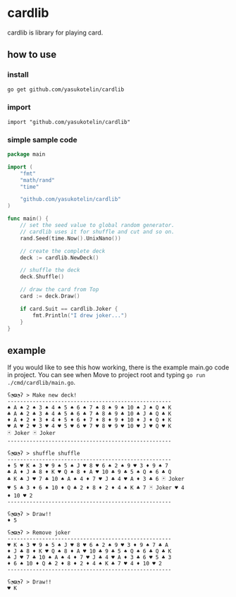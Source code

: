 # cardlib

cardlib is library for playing card.

## how to use

### install

```bash
go get github.com/yasukotelin/cardlib
```

### import

```
import "github.com/yasukotelin/cardlib"
```

### simple sample code

```go
package main

import (
	"fmt"
	"math/rand"
	"time"

	"github.com/yasukotelin/cardlib"
)

func main() {
	// set the seed value to global random generator.
	// cardlib uses it for shuffle and cut and so on.
	rand.Seed(time.Now().UnixNano())

	// create the complete deck
	deck := cardlib.NewDeck()

	// shuffle the deck
	deck.Shuffle()

	// draw the card from Top
	card := deck.Draw()

	if card.Suit == cardlib.Joker {
		fmt.Println("I drew joker...")
	}
}
```

## example

If you would like to see this how working, there is the example main.go code in project.
You can see when Move to project root and typing `go run ./cmd/cardlib/main.go`.

```
ʕ◔ϖ◔ʔ > Make new deck!
----------------------------------------------------
♠ A ♠ 2 ♠ 3 ♠ 4 ♠ 5 ♠ 6 ♠ 7 ♠ 8 ♠ 9 ♠ 10 ♠ J ♠ Q ♠ K
♣ A ♣ 2 ♣ 3 ♣ 4 ♣ 5 ♣ 6 ♣ 7 ♣ 8 ♣ 9 ♣ 10 ♣ J ♣ Q ♣ K
♦ A ♦ 2 ♦ 3 ♦ 4 ♦ 5 ♦ 6 ♦ 7 ♦ 8 ♦ 9 ♦ 10 ♦ J ♦ Q ♦ K
♥ A ♥ 2 ♥ 3 ♥ 4 ♥ 5 ♥ 6 ♥ 7 ♥ 8 ♥ 9 ♥ 10 ♥ J ♥ Q ♥ K
🃏 Joker 🃏 Joker
----------------------------------------------------

ʕ◔ϖ◔ʔ > shuffle shuffle
----------------------------------------------------
♦ 5 ♥ K ♠ 3 ♥ 9 ♠ 5 ♠ J ♥ 8 ♥ 6 ♠ 2 ♠ 9 ♥ 3 ♦ 9 ♠ 7
♣ A ♦ J ♣ 8 ♦ K ♥ Q ♠ 8 ♦ A ♥ 10 ♣ 9 ♣ 5 ♠ Q ♠ 6 ♣ Q
♣ K ♣ J ♥ 7 ♣ 10 ♠ A ♠ 4 ♦ 7 ♥ J ♣ 4 ♥ A ♦ 3 ♣ 6 🃏 Joker
♥ 5 ♣ 3 ♦ 6 ♠ 10 ♦ Q ♣ 2 ♦ 8 ♦ 2 ♦ 4 ♠ K ♣ 7 🃏 Joker ♥ 4
♦ 10 ♥ 2
----------------------------------------------------

ʕ◔ϖ◔ʔ > Draw!!
♦ 5

ʕ◔ϖ◔ʔ > Remove joker
----------------------------------------------------
♥ K ♠ 3 ♥ 9 ♠ 5 ♠ J ♥ 8 ♥ 6 ♠ 2 ♠ 9 ♥ 3 ♦ 9 ♠ 7 ♣ A
♦ J ♣ 8 ♦ K ♥ Q ♠ 8 ♦ A ♥ 10 ♣ 9 ♣ 5 ♠ Q ♠ 6 ♣ Q ♣ K
♣ J ♥ 7 ♣ 10 ♠ A ♠ 4 ♦ 7 ♥ J ♣ 4 ♥ A ♦ 3 ♣ 6 ♥ 5 ♣ 3
♦ 6 ♠ 10 ♦ Q ♣ 2 ♦ 8 ♦ 2 ♦ 4 ♠ K ♣ 7 ♥ 4 ♦ 10 ♥ 2
----------------------------------------------------

ʕ◔ϖ◔ʔ > Draw!!
♥ K
```